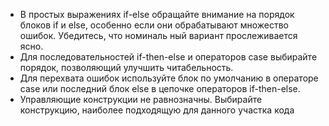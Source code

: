 * В простых выражениях if-else обращайте внимание на порядок блоков if и else, особенно если они обрабатывают множество
 ошибок. Убедитесь, что номиналь ный вариант прослеживается ясно.
* Для последовательностей if-then-else и операторов case выбирайте порядок, позволяющий улучшить читабельность.
* Для перехвата ошибок используйте блок по умолчанию в операторе case или последний блок else в цепочке операторов
 if-then-else.
* Управляющие конструкции не равнозначны. Выбирайте конструкцию, наиболее подходящую для данного участка кода